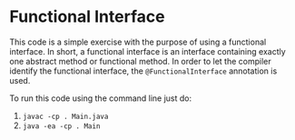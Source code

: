 # Functional Interface

This code is a simple exercise with the purpose of using
a functional interface. In short, a functional interface is
an interface containing exactly one abstract method or functional method.
In order to let the compiler identify the functional interface, 
the `@FunctionalInterface` annotation is used.

To run this code using the command line just do:
1. `javac -cp . Main.java`
2.  `java -ea -cp . Main`
